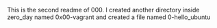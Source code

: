 This is the second readme of 000. I created another directory inside zero_day named 0x00-vagrant and created a file named 0-hello_ubuntu